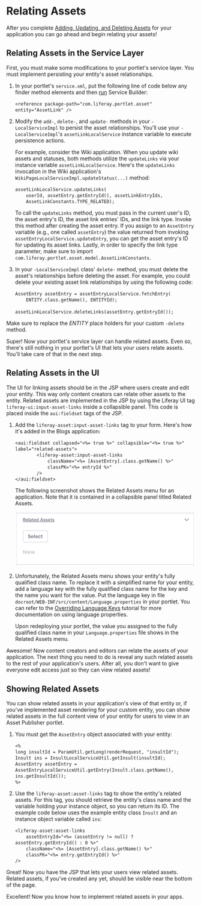 # Relating Assets

After you complete
[Adding, Updating, and Deleting Assets](/docs/7-2/-/knowledge_base/adding-updating-and-deleting-assets)
for your application you can go ahead and begin relating your assets!

## Relating Assets in the Service Layer 

First, you must make some modifications to your portlet's service layer. You
must implement persisting your entity's asset relationships. 

1.  In your portlet's `service.xml`, put the following line of code below any
    finder method elements and then
    [run](/docs/7-2/-/knowledge_base/running-service-builder)
    Service Builder:

        <reference package-path="com.liferay.portlet.asset" entity="AssetLink" />

2.  Modify the `add-`, `delete-`, and `update-` methods in your
    `-LocalServiceImpl` to persist the asset relationships. You'll use your
    `-LocalServiceImpl`'s `assetLinkLocalService` instance variable to execute
    persistence actions. 

    For example, consider the Wiki application. When you update wiki assets and
    statuses, both methods utilize the `updateLinks` via your instance variable
    `assetLinkLocalService`. Here's the `updateLinks` invocation in the Wiki
    application's `WikiPageLocalServiceImpl.updateStatus(...)` method:

        assetLinkLocalService.updateLinks(
            userId, assetEntry.getEntryId(), assetLinkEntryIds,
            AssetLinkConstants.TYPE_RELATED);

    To call the `updateLinks` method, you must pass in the current user's ID, the
    asset entry's ID, the asset link entries' IDs, and the link type. Invoke
    this method after creating the asset entry. If you assign to an
    `AssetEntry` variable (e.g., one called `assetEntry`) the value returned
    from invoking `assetEntryLocalService.updateEntry`, you can get the asset
    entry's ID for updating its asset links. Lastly, in order to specify the
    link type parameter, make sure to import
    `com.liferay.portlet.asset.model.AssetLinkConstants`. 

3.  In your `-LocalServiceImpl` class' `delete-` method, you must delete the
    asset's relationships before deleting the asset. For example, you could
    delete your existing asset link relationships by using the following code:

        AssetEntry assetEntry = assetEntryLocalService.fetchEntry(
            ENTITY.class.getName(), ENTITYId);

        assetLinkLocalService.deleteLinks(assetEntry.getEntryId());

Make sure to replace the *ENTITY* place holders for your custom `-delete`
method.

Super! Now your portlet's service layer can handle related assets. Even so,
there's still nothing in your portlet's UI that lets your users relate assets.
You'll take care of that in the next step.

## Relating Assets in the UI

The UI for linking assets should be in the JSP where users create and edit your
entity. This way only content creators can relate other assets to the entity.
Related assets are implemented in the JSP by using the Liferay UI tag
`liferay-ui:input-asset-links` inside a collapsible panel. This code is
placed inside the `aui:fieldset` tags of the JSP. 

1.  Add the `liferay-asset:input-asset-links` tag to your form. Here's how it's
    added in the Blogs application: 

        <aui:fieldset collapsed="<%= true %>" collapsible="<%= true %>" label="related-assets">
				<liferay-asset:input-asset-links
					className="<%= [AssetEntry].class.getName() %>"
					classPK="<%= entryId %>"
				/>
		</aui:fieldset>

    The following screenshot shows the Related Assets menu for an application. Note
    that it is contained in a collapsible panel titled Related Assets.

    ![Figure 2: Your portlet's entity is now available in the Related Assets *Select* menu.](../../images/related-assets-select-menu.png)

2.  Unfortunately, the Related Assets menu shows your entity's fully qualified
    class name. To replace it with a simplified name for your entity, add
    a language key with the fully qualified class name for the key
    and the name you want for the value. Put the language key in file
    `docroot/WEB-INF/src/content/Language.properties` in your portlet. You can
    refer to the 
    [Overriding Language Keys](/docs/7-2/-/knowledge_base/overriding-language-keys)
    tutorial for more documentation on using language properties.

    Upon redeploying your portlet, the value you assigned to the fully qualified
    class name in your `Language.properties` file shows in the Related Assets menu. 

Awesome! Now content creators and editors can relate the assets of your
application. The next thing you need to do is reveal any such related assets to
the rest of your application's users. After all, you don't want to give everyone
edit access just so they can view related assets!

## Showing Related Assets

You can show related assets in your application's view of that entity or, if
you've implemented asset rendering for your custom entity, you can show related
assets in the full content view of your entity for users to view in an Asset
Publisher portlet.

1.  You must get the `AssetEntry` object associated with your entity: 

        <%
        long insultId = ParamUtil.getLong(renderRequest, "insultId");
        Insult ins = InsultLocalServiceUtil.getInsult(insultId);
        AssetEntry assetEntry = AssetEntryLocalServiceUtil.getEntry(Insult.class.getName(), ins.getInsultId());
        %>

2.  Use the `liferay-asset:asset-links` tag to show the entity's related assets.
    For this tag, you should retrieve the entity's class name and the variable
    holding your instance object, so you can return its ID. The example code
    below uses the example entity class `Insult` and an instance object
    variable called `ins`:

		<liferay-asset:asset-links
			assetEntryId="<%= (assetEntry != null) ? assetEntry.getEntryId() : 0 %>"
			className="<%= [AssetEntry].class.getName() %>"
			classPK="<%= entry.getEntryId() %>"
		/>

Great! Now you have the JSP that lets your users view related assets. Related
assets, if you've created any yet, should be visible near the bottom of the
page.

Excellent! Now you know how to implement related assets in your apps.
